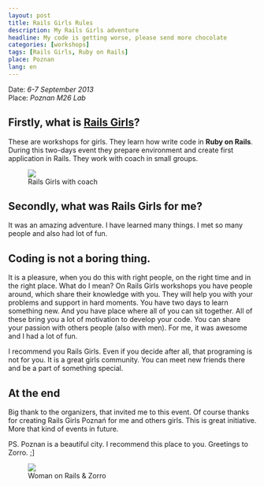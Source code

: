 ```yaml
---
layout: post
title: Rails Girls Rules
description: My Rails Girls adventure
headline: My code is getting worse, please send more chocolate
categories: [workshops]
tags: [Rails Girls, Ruby on Rails]
place: Poznan
lang: en
---
```


Date: *6-7 September 2013*<br>
Place: *Poznan M26 Lab*

## Firstly, what is [Rails Girls](http://railsgirls.com/)?

These are workshops for girls. They learn how write code in **Ruby on Rails**. During this two-days event they prepare environment and create first application in Rails. They work with coach in small groups.

<figure>
  <a href="{{ site.baseurl_root }}/images/rails-girls-rules/coach.jpg"><img src="{{ site.baseurl_root }}/images/rails-girls-rules/coach.jpg"></a>
  <figcaption>Rails Girls with coach</figcaption>
</figure>

## Secondly, what was Rails Girls for me?

It was an amazing adventure. I have learned many things. I met so many people and also had lot of fun.

## Coding is not a boring thing.

It is a pleasure, when you do this with right people, on the right time and in the right place. What do I mean? On Rails Girls workshops you have people around, which share their knowledge with you. They will help you with your problems and support in hard moments.
You have two days to learn something new.
And you have place where all of you can sit together. All of these bring you a lot of motivation to develop your code. You can share your passion with others people (also with men). For me, it was awesome and I had a lot of fun.

I recommend you Rails Girls. Even if you decide after all, that programing is not for you. It is a great girls community. You can meet new friends there and be a part of something special.

## At the end

Big thank to the organizers, that invited me to this event. Of course thanks for creating Rails Girls Poznań for me and others girls. This is great initiative. More that kind of events in future.

PS. Poznan is a beautiful city. I recommend this place to you. Greetings to Zorro. ;]

<figure>
  <a href="{{ site.baseurl_root }}/images/rails-girls-rules/zorro.jpg"><img src="{{ site.baseurl_root }}/images/rails-girls-rules/zorro.jpg"></a>
  <figcaption>Woman on Rails & Zorro</figcaption>
</figure>
